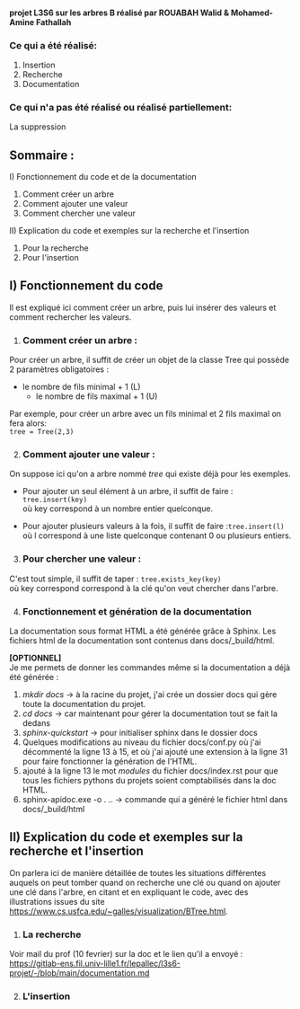 #### projet L3S6 sur les arbres B réalisé par ROUABAH Walid & Mohamed-Amine Fathallah

### Ce qui a été réalisé:
1) Insertion
2) Recherche
3) Documentation

### Ce qui n'a pas été réalisé ou réalisé partiellement:
La suppression

## Sommaire :  
I) Fonctionnement du code et de la documentation
1) Comment créer un arbre
2) Comment ajouter une valeur
3) Comment chercher une valeur  

II) Explication du code et exemples sur la recherche et l'insertion
1) Pour la recherche
2) Pour l'insertion

## I) Fonctionnement du code
Il est expliqué ici comment créer un arbre, puis lui insérer des valeurs et comment rechercher les valeurs.

1) ###  Comment créer un arbre :
Pour créer un arbre, il suffit de créer un objet de la classe Tree qui possède 2 paramètres obligatoires : 
- le nombre de fils minimal + 1 (L)
  - le nombre de fils maximal + 1 (U)

Par exemple, pour créer un arbre avec un fils minimal et 2 fils maximal on fera alors:  
`tree = Tree(2,3)`

2) ###  Comment ajouter une valeur :
On suppose ici qu'on a arbre nommé _tree_ qui existe déjà pour les exemples.
- Pour ajouter un seul élément à un arbre, il suffit de faire :  `tree.insert(key)`  
où key correspond à un nombre entier quelconque.


- Pour ajouter plusieurs valeurs à la fois, il suffit de faire :`tree.insert(l)`  
où l correspond à une liste quelconque contenant 0 ou plusieurs entiers.

3) ###  Pour chercher une valeur :
C'est tout simple, il suffit de taper : `tree.exists_key(key)`  
où key correspond correspond à la clé qu'on veut chercher dans l'arbre.

4) ### Fonctionnement et génération de la documentation 
La documentation sous format HTML a été générée grâce à Sphinx. 
Les fichiers html de la documentation sont contenus dans docs/_build/html.

**[OPTIONNEL]**  
Je me permets de donner les commandes même si la documentation a déjà été générée :  
1) _mkdir docs_ -> à la racine du projet, j'ai crée un dossier docs qui gère toute la documentation du projet.  
2) _cd docs_  -> car maintenant pour gérer la documentation tout se fait la dedans
3) _sphinx-quickstart_ -> pour initialiser sphinx dans le dossier docs
4) Quelques modifications au niveau du fichier docs/conf.py où j'ai décommenté la ligne 13 à 15,
et où j'ai ajouté une extension à la ligne 31 pour faire fonctionner la génération de l'HTML.
5) ajouté à la ligne 13 le mot *modules* du fichier docs/index.rst pour que tous les fichiers pythons du projets soient comptabilisés dans la doc HTML.
6) sphinx-apidoc.exe -o . .. -> commande qui a généré le fichier html dans docs/_build/html  


## II) Explication du code et exemples sur la recherche et l'insertion
On parlera ici de manière détaillée de toutes les situations différentes auquels on peut tomber quand on recherche une clé ou quand on ajouter une clé dans l'arbre,
en citant et en expliquant le code, avec des illustrations issues du site https://www.cs.usfca.edu/~galles/visualization/BTree.html.

1) ###  La recherche
Voir mail du prof (10 fevrier) sur la doc et le lien qu'il a envoyé : https://gitlab-ens.fil.univ-lille1.fr/lepallec/l3s6-projet/-/blob/main/documentation.md

2) ###  L'insertion